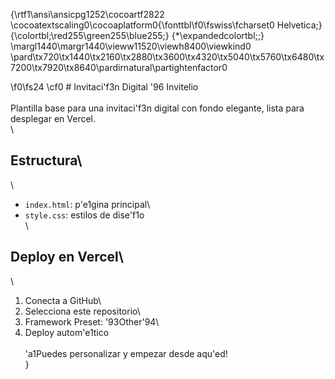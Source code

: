 {\rtf1\ansi\ansicpg1252\cocoartf2822
\cocoatextscaling0\cocoaplatform0{\fonttbl\f0\fswiss\fcharset0 Helvetica;}
{\colortbl;\red255\green255\blue255;}
{\*\expandedcolortbl;;}
\margl1440\margr1440\vieww11520\viewh8400\viewkind0
\pard\tx720\tx1440\tx2160\tx2880\tx3600\tx4320\tx5040\tx5760\tx6480\tx7200\tx7920\tx8640\pardirnatural\partightenfactor0

\f0\fs24 \cf0 # Invitaci\'f3n Digital \'96 Invitelio\
\
Plantilla base para una invitaci\'f3n digital con fondo elegante, lista para desplegar en Vercel.\
\
## Estructura\
\
- `index.html`: p\'e1gina principal\
- `style.css`: estilos de dise\'f1o\
\
## Deploy en Vercel\
\
1. Conecta a GitHub\
2. Selecciona este repositorio\
3. Framework Preset: \'93Other\'94\
4. Deploy autom\'e1tico\
\
\'a1Puedes personalizar y empezar desde aqu\'ed!\
}